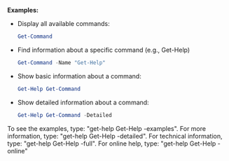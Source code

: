 **Examples:**  
- Display all available commands:  
  ```powershell
  Get-Command
  ```
- Find information about a specific command (e.g., Get-Help)
  ```powershell
  Get-Command -Name "Get-Help"
  ```
- Show basic information about a command:
  ```powershell
  Get-Help Get-Command
  ```
- Show detailed information about a command:
  ```powershell
  Get-Help Get-Command -Detailed
  ```
 To see the examples, type: "get-help Get-Help -examples".
    For more information, type: "get-help Get-Help -detailed".
    For technical information, type: "get-help Get-Help -full".
    For online help, type: "get-help Get-Help -online"